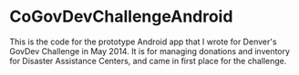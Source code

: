 CoGovDevChallengeAndroid
========================

This is the code for the prototype Android app that I wrote for Denver's GovDev Challenge in May 2014. It is for managing donations and inventory for Disaster Assistance Centers, and came in first place for the challenge.
